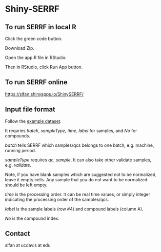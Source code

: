 # Shiny-SERRF

## To run SERRF in local R

Click the green code button. 

Download Zip. 

Open the app.R file in RStudio. 

Then in RStudio, click Run App button.

## To run SERRF online
https://slfan.shinyapps.io/ShinySERRF/


## Input file format
Follow the [example dataset](https://github.com/slfan2013/Shiny-SERRF/raw/master/SERRF%20example%20dataset.xlsx).

It requries _batch_, _sampleType_, _time_, _label_ for samples, and _No_ for compounds.

_batch_ tells SERRF which samples/qcs belongs to one batch, e.g. machine, running period.

_sampleType_ requires _qc_, _sample_. It can also take other validate samples, e.g. _validate_. 

Note, if you have blank samples which are suggested not to be normalized, leave it empty cells. Any sample that you do not want to be normalized should be left empty.

_time_ is the processing order. It can be real time values, or simply integer indicating the processing order of the samples/qcs.

_label_ is the sample labels (row #4) and compound labels (column A).

_No_ is the compound index.

## Contact
slfan at ucdavis at edu
